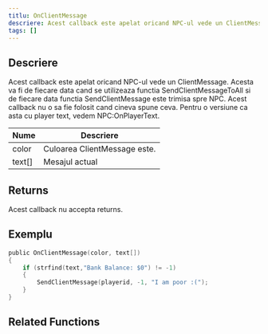 ```yaml
---
titlu: OnClientMessage
descriere: Acest callback este apelat oricand NPC-ul vede un ClientMessage
tags: []
---
```


## Descriere

Acest callback este apelat oricand NPC-ul vede un ClientMessage. Acesta va fi de fiecare data cand se utilizeaza functia SendClientMessageToAll si de fiecare data functia SendClientMessage este trimisa spre NPC. Acest callback nu o sa fie folosit cand cineva spune ceva. Pentru o versiune ca asta cu player text, vedem NPC:OnPlayerText.

| Nume   | Descriere                    |
| ------ | ---------------------------- |
| color  | Culoarea ClientMessage este. |
| text[] | Mesajul actual               |

## Returns

Acest callback nu accepta returns.

## Exemplu

```c
public OnClientMessage(color, text[])
{
    if (strfind(text,"Bank Balance: $0") != -1)
    {
        SendClientMessage(playerid, -1, "I am poor :(");
    }
}
```

## Related Functions
